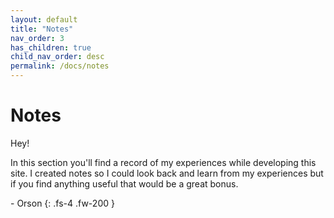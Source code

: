 ```yaml
---
layout: default
title: "Notes"
nav_order: 3
has_children: true
child_nav_order: desc
permalink: /docs/notes
---
```


# Notes

Hey!

In this section you'll find a record of my experiences while developing this site. I created notes so I could look back and learn from my experiences but if you find anything useful that would be a great bonus.

\- Orson
{: .fs-4 .fw-200 }